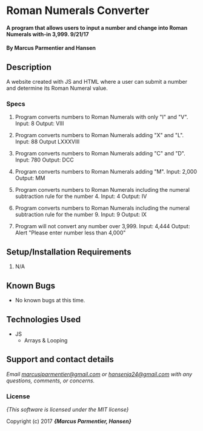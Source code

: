 # Roman Numerals Converter

#### A program that allows users to input a number and change into Roman Numerals with-in 3,999. 9/21/17

#### By **Marcus Parmentier and Hansen**

## Description

A website created with JS and HTML where a user can submit a number and determine its Roman Numeral value.


### Specs

1. Program converts numbers to Roman Numerals with only "I" and "V".
Input: 8
Output: VIII

2. Program converts numbers to Roman Numerals adding "X" and "L".
Input: 88
Output LXXXVIII

3. Program converts numbers to Roman Numerals adding "C" and "D".
Input: 780
Output: DCC

4. Program converts numbers to Roman Numerals adding "M".
Input: 2,000
Output: MM

5. Program converts numbers to Roman Numerals including the numeral subtraction rule for the number 4.
Input: 4
Output: IV

6. Program converts numbers to Roman Numerals including the numeral subtraction rule for the number 9.
Input: 9
Output: IX

7. Program will not convert any number over 3,999.
Input: 4,444
Output: Alert "Please enter number less than 4,000"


## Setup/Installation Requirements

1. N/A

## Known Bugs
* No known bugs at this time.

## Technologies Used
* JS
  * Arrays & Looping


## Support and contact details

_Email marcusjparmentier@gmail.com or hansenja24@gmail.com with any questions, comments, or concerns._

### License

*{This software is licensed under the MIT license}*

Copyright (c) 2017 **_{Marcus Parmentier, Hansen}_**
